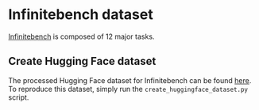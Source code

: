 # Infinitebench dataset

[Infinitebench](https://github.com/OpenBMB/InfiniteBench) is composed of 12 major tasks. 

## Create Hugging Face dataset

The processed Hugging Face dataset for Infinitebench can be found [here](https://huggingface.co/datasets/MaxJeblick/InfiniteBench). To reproduce this dataset, simply run the `create_huggingface_dataset.py` script.